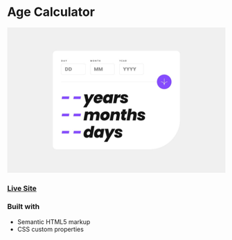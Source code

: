 # Age Calculator

![](./design/desktop-design.jpg)

### [Live Site](dummy.com)

### Built with

- Semantic HTML5 markup
- CSS custom properties